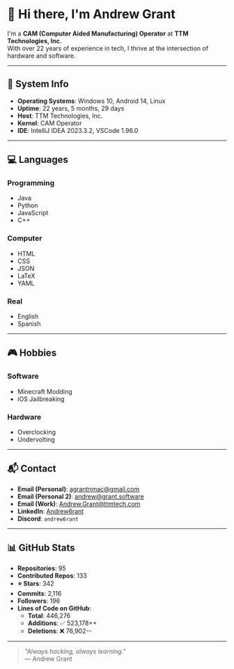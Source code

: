 # 👋 Hi there, I'm Andrew Grant

I'm a **CAM (Computer Aided Manufacturing) Operator** at **TTM Technologies, Inc.**  
With over 22 years of experience in tech, I thrive at the intersection of hardware and software.

---

## 🧠 System Info

- **Operating Systems**: Windows 10, Android 14, Linux  
- **Uptime**: 22 years, 5 months, 29 days  
- **Host**: TTM Technologies, Inc.  
- **Kernel**: CAM Operator  
- **IDE**: IntelliJ IDEA 2023.3.2, VSCode 1.96.0

---

## 💻 Languages

### Programming
- Java
- Python
- JavaScript
- C++

### Computer
- HTML
- CSS
- JSON
- LaTeX
- YAML

### Real
- English
- Spanish

---

## 🎮 Hobbies

### Software
- Minecraft Modding
- iOS Jailbreaking

### Hardware
- Overclocking
- Undervolting

---

## 📬 Contact

- **Email (Personal)**: [agrantnmac@gmail.com](mailto:agrantnmac@gmail.com)  
- **Email (Personal 2)**: [andrew@grant.software](mailto:andrew@grant.software)  
- **Email (Work)**: [Andrew.Grant@ttmtech.com](mailto:Andrew.Grant@ttmtech.com)  
- **LinkedIn**: [Andrew6rant](https://linkedin.com/in/Andrew6rant)  
- **Discord**: `andrew6rant`

---

## 📊 GitHub Stats

- **Repositories**: 95  
- **Contributed Repos**: 133  
- **⭐ Stars**: 342  
- **Commits**: 2,116  
- **Followers**: 196  
- **Lines of Code on GitHub**:  
  - **Total**: 446,276  
  - **Additions**: ✅ 523,178++  
  - **Deletions**: ❌ 76,902--

---

> _"Always hacking, always learning."_  
> — Andrew Grant

